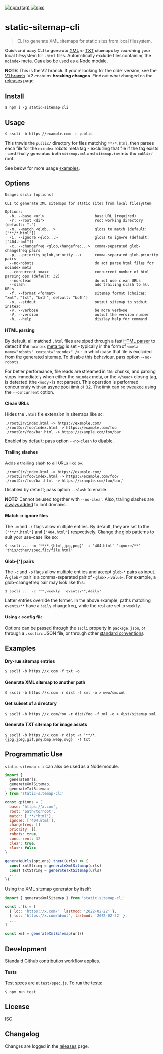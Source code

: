 [![npm (tag)](https://img.shields.io/npm/v/static-sitemap-cli/latest)](https://www.npmjs.com/package/static-sitemap-cli)
[![npm](https://img.shields.io/npm/dm/static-sitemap-cli)](https://www.npmjs.com/package/static-sitemap-cli)

# static-sitemap-cli

> CLI to generate XML sitemaps for static sites from local filesystem.

Quick and easy CLI to generate [XML](https://www.sitemaps.org/protocol.html) or
[TXT](https://developers.google.com/search/docs/advanced/sitemaps/build-sitemap#text) sitemaps by
searching your local filesystem for `.html` files. Automatically exclude files containing the
`noindex` meta. Can also be used as a Node module.

**NOTE:** This is the V2 branch. If you're looking for the older version, see the
[V1 branch](https://github.com/zerodevx/static-sitemap-cli/tree/v1). V2 contains **breaking
changes**. Find out what changed on the
[releases](https://github.com/zerodevx/static-sitemap-cli/releases) page.

## Install

```
$ npm i -g static-sitemap-cli
```

## Usage

```
$ sscli -b https://example.com -r public
```

This trawls the `public/` directory for files matching `**/*.html`, then parses each file for the
`noindex` robots meta tag - excluding that file if the tag exists - and finally generates both
`sitemap.xml` and `sitemap.txt` into the `public/` root.

See below for more usage [examples](#examples).

## Options

```
Usage: sscli [options]

CLI to generate XML sitemaps for static sites from local filesystem

Options:
  -b, --base <url>                       base URL (required)
  -r, --root <dir>                       root working directory (default: ".")
  -m, --match <glob...>                  globs to match (default: ["**/*.html"])
  -i, --ignore <glob...>                 globs to ignore (default: ["404.html"])
  -c, --changefreq <glob,changefreq...>  comma-separated glob-changefreq pairs
  -p, --priority <glob,priority...>      comma-separated glob-priority pairs
  --no-robots                            do not parse html files for noindex meta
  --concurrent <max>                     concurrent number of html parsing ops (default: 32)
  --no-clean                             do not use clean URLs
  --slash                                add trailing slash to all URLs
  -f, --format <format>                  sitemap format (choices: "xml", "txt", "both", default: "both")
  -o, --stdout                           output sitemap to stdout instead
  -v, --verbose                          be more verbose
  -V, --version                          output the version number
  -h, --help                             display help for command
```

#### HTML parsing

By default, all matched `.html` files are piped through a fast
[HTML parser](https://github.com/fb55/htmlparser2) to detect if the `noindex`
[meta tag](https://developers.google.com/search/docs/advanced/crawling/block-indexing#meta-tag) is
set - typically in the form of `<meta name="robots" content="noindex" />` - in which case that file
is excluded from the generated sitemap. To disable this behaviour, pass option `--no-robots`.

For better performance, file reads are streamed in `1kb` chunks, and parsing stops immediately when
either the `noindex` meta, or the `</head>` closing tag, is detected (the `<body>` is not parsed).
This operation is performed concurrently with an
[async pool](https://github.com/rxaviers/async-pool) limit of 32. The limit can be tweaked using the
`--concurrent` option.

#### Clean URLs

Hides the `.html` file extension in sitemaps like so:

```
./rootDir/index.html -> https://example.com/
./rootDor/foo/index.html -> https://example.com/foo
./rootDor/foo/bar.html -> https://example.com/foo/bar
```

Enabled by default; pass option `--no-clean` to disable.

#### Trailing slashes

Adds a trailing slash to all URLs like so:

```
./rootDir/index.html -> https://example.com/
./rootDir/foo/index.html -> https://example.com/foo/
./rootDir/foo/bar.html -> https://example.com/foo/bar/
```

Disabled by default; pass option `--slash` to enable.

**NOTE:** Cannot be used together with `--no-clean`. Also, trailing slashes are
[always added](https://github.com/zerodevx/static-sitemap-cli/tree/v1#to-slash-or-not-to-slash) to
root domains.

#### Match or ignore files

The `-m` and `-i` flags allow multiple entries. By default, they are set to the `["**/*.html"]` and
`["404.html"]` respectively. Change the glob patterns to suit your use-case like so:

```
$ sscli ... -m '**/*.{html,jpg,png}' -i '404.html' 'ignore/**' 'this/other/specific/file.html'
```

#### Glob-[*] pairs

The `-c` and `-p` flags allow multiple entries and accept `glob-*` pairs as input. A `glob-*` pair
is a comma-separated pair of `<glob>,<value>`. For example, a glob-changefreq pair may look like
this:

```
$ sscli ... -c '**,weekly' 'events/**,daily'
```

Latter entries override the former. In the above example, paths matching `events/**` have a `daily`
changefreq, while the rest are set to `weekly`.

#### Using a config file

Options can be passed through the `sscli` property in `package.json`, or through a `.ssclirc` JSON
file, or through other [standard conventions](https://github.com/davidtheclark/cosmiconfig).

## Examples

#### Dry-run sitemap entries

```
$ sscli -b https://x.com -f txt -o
```

#### Generate XML sitemap to another path

```
$ sscli -b https://x.com -r dist -f xml -o > www/sm.xml
```

#### Get subset of a directory

```
$ sscli -b https://x.com/foo -r dist/foo -f xml -o > dist/sitemap.xml
```

#### Generate TXT sitemap for image assets

```
$ sscli -b https://x.com -r dist -m '**/*.{jpg,jpeg,gif,png,bmp,webp,svg}' -f txt
```

## Programmatic Use

`static-sitemap-cli` can also be used as a Node module.

```js
import {
  generateUrls,
  generateXmlSitemap,
  generateTxtSitemap
} from 'static-sitemap-cli'

const options = {
  base: 'https://x.com',
  root: 'path/to/root',
  match: ['**/*html'],
  ignore: ['404.html'],
  changefreq: [],
  priority: [],
  robots: true,
  concurrent: 32,
  clean: true,
  slash: false
}

generateUrls(options).then((urls) => {
  const xmlString = generateXmlSitemap(urls)
  const txtString = generateTxtSitemap(urls)
  ...
})
```

Using the XML sitemap generator by itself:

```js
import { generateXmlSitemap } from 'static-sitemap-cli'

const urls = [
  { loc: 'https://x.com/', lastmod: '2022-02-22' },
  { loc: 'https://x.com/about', lastmod: '2022-02-22' },
  ...
]

const xml = generateXmlSitemap(urls)
```

## Development

Standard Github [contribution workflow](https://github.com/firstcontributions/first-contributions)
applies.

#### Tests

Test specs are at `test/spec.js`. To run the tests:

```
$ npm run test
```

## License

ISC

## Changelog

Changes are logged in the [releases](https://github.com/zerodevx/static-sitemap-cli/releases) page.
